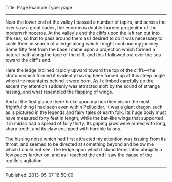 Title: Page Example
Type: page
__________

Near the lower end of the valley I passed a number of tapirs, and across the river saw a great sadok, the enormous double-horned progenitor of the modern rhinoceros. At the valley's end the cliffs upon the left ran out into the sea, so that to pass around them as I desired to do it was necessary to scale them in search of a ledge along which I might continue my journey. Some fifty feet from the base I came upon a projection which formed a natural path along the face of the cliff, and this I followed out over the sea toward the cliff's end.

Here the ledge inclined rapidly upward toward the top of the cliffs—the stratum which formed it evidently having been forced up at this steep angle when the mountains behind it were born. As I climbed carefully up the ascent my attention suddenly was attracted aloft by the sound of strange hissing, and what resembled the flapping of wings.

And at the first glance there broke upon my horrified vision the most frightful thing I had seen even within Pellucidar. It was a giant dragon such as is pictured in the legends and fairy tales of earth folk. Its huge body must have measured forty feet in length, while the bat-like wings that supported it in midair had a spread of fully thirty. Its gaping jaws were armed with long, sharp teeth, and its claw equipped with horrible talons.

The hissing noise which had first attracted my attention was issuing from its throat, and seemed to be directed at something beyond and below me which I could not see. The ledge upon which I stood terminated abruptly a few paces farther on, and as I reached the end I saw the cause of the reptile's agitation.
__________
Published: 2013-05-07 16:50:00